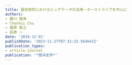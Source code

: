 ```yaml
---
title: 歴史研究におけるビッグデータの活用－オーストラリアを中心に
authors:
- 藤川 隆男
- Chenhui Chu
- 梶原 智之
- 長原 一
date: '2019-12-01'
publishDate: '2023-11-27T07:32:33.564643Z'
publication_types:
- article-journal
publication: '*西洋史学*'
---
```

